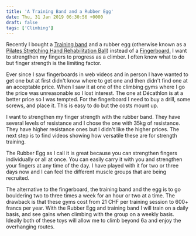 ```yaml
---
title: 'A Training Band and a Rubber Egg'
date: Thu, 31 Jan 2019 06:30:56 +0000
draft: false
tags: ['Climbing']
---
```


Recently I bought a [Training band](https://www.decathlon.ch/ch_en/cross-training-elastic-training-band-35-kg-en-s187033.html) and a rubber egg (otherwise known as a [Pilates Stretching Hand Rehabilitation Ball](https://www.decathlon.ch/ch_en/pilates-stretching-hand-rehabilitation-ball-en-s171145.html)) instead of a [Fingerboard.](https://www.decathlon.ch/ch_en/simond-ballsy-board-training-beam-en-s156259.html?___SID=U) I want to strengthen my fingers to progress as a climber. I often know what to do but finger strength is the limiting factor.

Ever since I saw fingerboards in web videos and in person I have wanted to get one but at first didn't know where to get one and then didn't find one at an acceptable price. When I saw it at one of the climbing gyms where I go the price was unreasonable so I lost interest. The one at Décathlon is at a better price so I was tempted. For the fingerboard I need to buy a drill, some screws, and place it. This is easy to do but the costs mount up.

I want to strengthen my finger strength with the rubber band. They have several levels of resistance and I chose the one with 35kg of resistance. They have higher resistance ones but I didn't like the higher prices. The next step is to find videos showing how versatile these are for strength training.

The Rubber Egg as I call it is great because you can strengthen fingers individually or all at once. You can easily carry it with you and strengthen your fingers at any time of the day. I have played with it for two or three days now and I can feel the different muscle groups that are being recruited.

The alternative to the fingerboard, the training band and the egg is to go bouldering two to three times a week for an hour or two at a time. The drawback is that these gyms cost from 21 CHF per training session to 600+ francs per year. With the Rubber Egg and training band I will train on a daily basis, and see gains when climbing with the group on a weekly basis. Ideally both of these toys will allow me to climb beyond 6a and enjoy the overhanging routes.